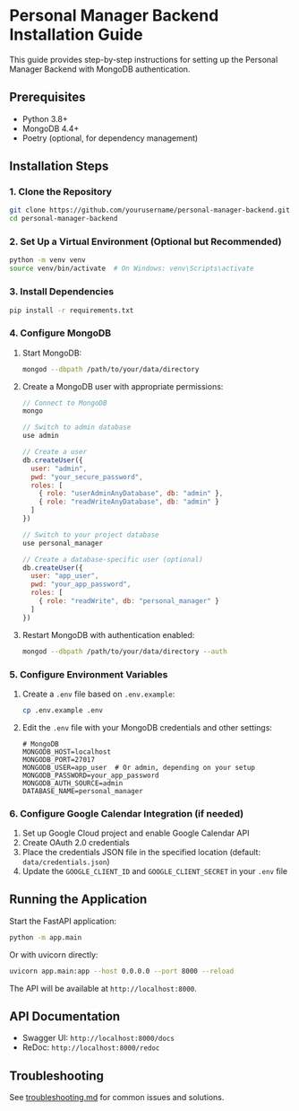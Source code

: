 # Personal Manager Backend Installation Guide

This guide provides step-by-step instructions for setting up the Personal Manager Backend with MongoDB authentication.

## Prerequisites

- Python 3.8+
- MongoDB 4.4+
- Poetry (optional, for dependency management)

## Installation Steps

### 1. Clone the Repository

```bash
git clone https://github.com/yourusername/personal-manager-backend.git
cd personal-manager-backend
```

### 2. Set Up a Virtual Environment (Optional but Recommended)

```bash
python -m venv venv
source venv/bin/activate  # On Windows: venv\Scripts\activate
```

### 3. Install Dependencies

```bash
pip install -r requirements.txt
```

### 4. Configure MongoDB

1. Start MongoDB:
   ```bash
   mongod --dbpath /path/to/your/data/directory
   ```

2. Create a MongoDB user with appropriate permissions:
   ```javascript
   // Connect to MongoDB
   mongo

   // Switch to admin database
   use admin

   // Create a user
   db.createUser({
     user: "admin",
     pwd: "your_secure_password",
     roles: [
       { role: "userAdminAnyDatabase", db: "admin" },
       { role: "readWriteAnyDatabase", db: "admin" }
     ]
   })

   // Switch to your project database
   use personal_manager

   // Create a database-specific user (optional)
   db.createUser({
     user: "app_user",
     pwd: "your_app_password",
     roles: [
       { role: "readWrite", db: "personal_manager" }
     ]
   })
   ```

3. Restart MongoDB with authentication enabled:
   ```bash
   mongod --dbpath /path/to/your/data/directory --auth
   ```

### 5. Configure Environment Variables

1. Create a `.env` file based on `.env.example`:
   ```bash
   cp .env.example .env
   ```

2. Edit the `.env` file with your MongoDB credentials and other settings:
   ```
   # MongoDB
   MONGODB_HOST=localhost
   MONGODB_PORT=27017
   MONGODB_USER=app_user  # Or admin, depending on your setup
   MONGODB_PASSWORD=your_app_password
   MONGODB_AUTH_SOURCE=admin
   DATABASE_NAME=personal_manager
   ```

### 6. Configure Google Calendar Integration (if needed)

1. Set up Google Cloud project and enable Google Calendar API
2. Create OAuth 2.0 credentials
3. Place the credentials JSON file in the specified location (default: `data/credentials.json`)
4. Update the `GOOGLE_CLIENT_ID` and `GOOGLE_CLIENT_SECRET` in your `.env` file

## Running the Application

Start the FastAPI application:

```bash
python -m app.main
```

Or with uvicorn directly:

```bash
uvicorn app.main:app --host 0.0.0.0 --port 8000 --reload
```

The API will be available at `http://localhost:8000`.

## API Documentation

- Swagger UI: `http://localhost:8000/docs`
- ReDoc: `http://localhost:8000/redoc`

## Troubleshooting

See [troubleshooting.md](./troubleshooting.md) for common issues and solutions.

